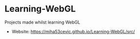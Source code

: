 # Learning-WebGL
Projects made whilst learning WebGL

- Website: https://miha53cevic.github.io/Learning-WebGL/src/
